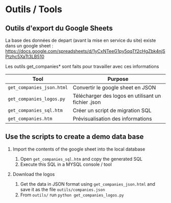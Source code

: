 # Outils / Tools

## Outils d'export du Google Sheets

La base des données de depart (avant la mise en service du site) existe dans un google sheet : https://docs.google.com/spreadsheets/d/1yCxNTeeG1py5qqTf2cHgZbk4njSPtzhc5XaTt3LB510

Les outils get_companies* sont faits pour travailler avec ces informations

| Tool                      | Purpose                                                |
| ------------------------- | ------------------------------------------------------ |
| `get_companies_json.html` | Convertir le google sheet en JSON                      |
| `get_companies_logos.py`  | Télécharger des logos en utilisant un fichier .json    |
| `get_companies_sql.htm`   | Créer un script de migration SQL                       |
| `get_companies.htm`       | Prévisualisation des informations                      |


## Use the scripts to create a demo data base

1. Import the contents of the google sheet into the local database 
    1. Open `get_companies_sql.htm` and copy the generated SQL
    2. Execute this SQL in a MYSQL console / tool

2. Download the logos
    1. Get the data in JSON format using `get_companies_json.html` and save it as the file `outils/companies.json`
    2. From `outils/` run `python get_companies_logos.py`



